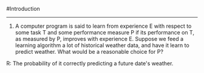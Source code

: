 #Introduction
***
1. A computer program is said to learn from experience E with respect to some task T and some performance measure P if its
 performance on T, as measured by P, improves with experience E. Suppose we feed a learning algorithm a lot of historical weather
 data, and have it learn to predict weather. What would be a reasonable choice for P?
 
 R: The probability of it correctly predicting a future date's weather.
